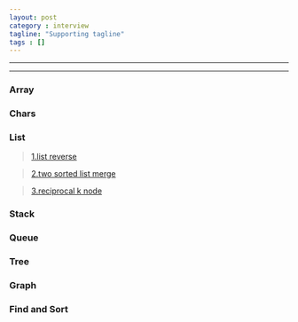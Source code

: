 ```yaml
---
layout: post
category : interview
tagline: "Supporting tagline"
tags : []
---
```

---
<!--more-->
---

### Array

### Chars

### List
> [1.list reverse](http://lkkandsyf.github.com/_post/Algorithm/)

> [2.two sorted list merge]()

> [3.reciprocal k node]()

### Stack

###	Queue

### Tree

### Graph

### Find and Sort

